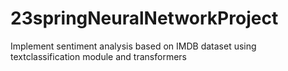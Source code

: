 # 23springNeuralNetworkProject
Implement sentiment analysis based on IMDB dataset using textclassification module and transformers 
